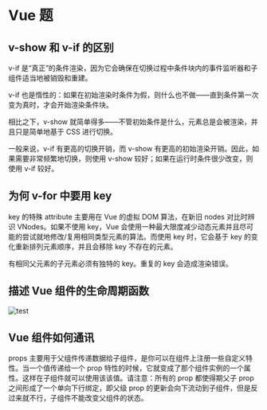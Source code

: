 # Vue 题

## v-show 和 v-if 的区别

v-if 是“真正”的条件渲染，因为它会确保在切换过程中条件块内的事件监听器和子组件适当地被销毁和重建。

v-if 也是惰性的：如果在初始渲染时条件为假，则什么也不做——直到条件第一次变为真时，才会开始渲染条件块。

相比之下，v-show 就简单得多——不管初始条件是什么，元素总是会被渲染，并且只是简单地基于 CSS 进行切换。

一般来说，v-if 有更高的切换开销，而 v-show 有更高的初始渲染开销。因此，如果需要非常频繁地切换，则使用 v-show 较好；如果在运行时条件很少改变，则使用 v-if 较好。

## 为何 v-for 中要用 key

key 的特殊 attribute 主要用在 Vue 的虚拟 DOM 算法，在新旧 nodes 对比时辨识 VNodes。如果不使用 key，Vue 会使用一种最大限度减少动态元素并且尽可能的尝试就地修改/复用相同类型元素的算法。而使用 key 时，它会基于 key 的变化重新排列元素顺序，并且会移除 key 不存在的元素。

有相同父元素的子元素必须有独特的 key。重复的 key 会造成渲染错误。

## 描述 Vue 组件的生命周期函数

![test](/lifecycle.png)

## Vue 组件如何通讯

props 主要用于父组件传递数据给子组件，是你可以在组件上注册一些自定义特性。当一个值传递给一个 prop 特性的时候，它就变成了那个组件实例的一个属性。这样在子组件就可以使用该该值。请注意：所有的 prop 都使得期父子 prop 之间形成了一个单向下行绑定，即父级 prop 的更新会向下流动到子组件，但是反过来就不行，子组件不能改变父组件的状态。
